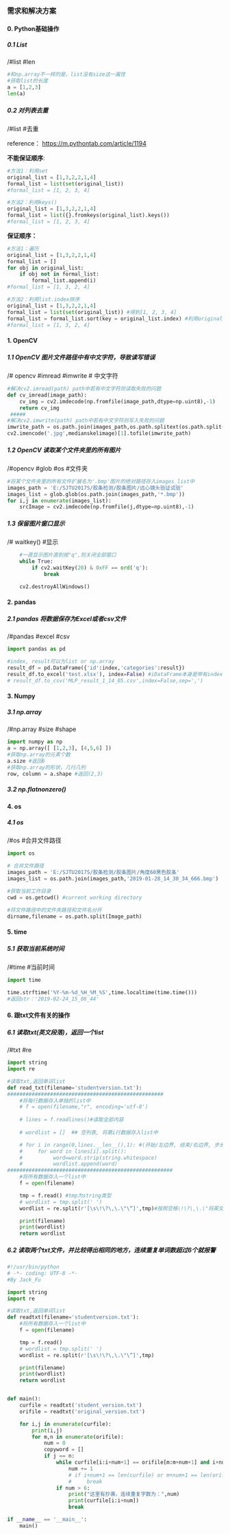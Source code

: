 ### 需求和解决方案

#### 0. Python基础操作
##### 0.1 List
/#list #len 
```python
#和np.array不一样的是，list没有size这一属性
#获取list的长度
a = [1,2,3]
len(a)
```

##### 0.2 对列表去重

/#list  #去重

reference：  https://m.pythontab.com/article/1194

**不能保证顺序**:

```python
#方法1：利用set
original_list = [1,3,2,2,1,4]
formal_list = list(set(original_list))
#formal_list = [1, 2, 3, 4]
```

```python 
#方法2：利用keys()
original_list = [1,3,2,2,1,4]
formal_list = list({}.fromkeys(original_list).keys())
#formal_list = [1, 2, 3, 4]
```

**保证顺序：**

```python 
#方法1：遍历
original_list = [1,3,2,2,1,4]
formal_list = []
for obj in original_list:
    if obj not in formal_list:
    	formal_list.append(i)
#formal_list = [1, 3, 2, 4]
```

```python
#方法2：利用list.index排序
original_list = [1,3,2,2,1,4]
formal_list = list(set(original_list)) #得到[1, 2, 3, 4]
formal_list = formal_list.sort(key = original_list.index) #利用original_list.index进行重新排序，list.index(obj)返回list中obj第一个匹配项的索引位置
#formal_list = [1, 3, 2, 4]
```





#### 1. OpenCV

##### 1.1 OpenCV 图片文件路径中有中文字符，导致读写错误
   /# opencv #imread  #imwrite # 中文字符 
```python
#解决cv2.imread(path) path中若有中文字符则读取失败的问题
def cv_imread(image_path):
    cv_img = cv2.imdecode(np.fromfile(image_path,dtype=np.uint8),-1)
    return cv_img
 #####
#解决cv2.imwrite(path) path中若有中文字符则写入失败的问题
imwrite_path = os.path.join(images_path,os.path.splitext(os.path.split(j)[-1])[0]+'medianskelimage'+'.jpg')
cv2.imencode('.jpg',medianskelimage)[1].tofile(imwrite_path)
```

##### 1.2   OpenCV 读取某个文件夹里的所有图片
  /#opencv #glob #os #文件夹
```python
#将某个文件夹里的所有文件扩展名为'.bmp'图片的绝对路径存入images_list中
images_path = 'E:/SJTU2017S/胶条检测/胶条图片/远心镜头验证试验'
images_list = glob.glob(os.path.join(images_path,'*.bmp'))
for i,j in enumerate(images_list):
    srcImage = cv2.imdecode(np.fromfile(j,dtype=np.uint8),-1)
```

##### 1.3 保留图片窗口显示
/# waitkey() #显示
```python
    #一直显示图片直到按"q",则关闭全部窗口
    while True:
        if cv2.waitKey(20) & 0xFF == ord('q'):
            break

    cv2.destroyAllWindows()
```

#### 2. pandas
##### 2.1  pandas 将数据保存为Excel或者csv文件
/#pandas #excel #csv
```python
import pandas as pd

#index, result可以为list or np.array
result_df = pd.DataFrame({'id':index,'categories':result}) 
result_df.to_excel('test.xlsx'), index=False) #iDataFrame本身是带有index这一列的,从0开始，写入Excel时默认index为True,即将这一行也写入Excel中，修改index=False，则不写入该列
# result_df.to_csv('MLP_result_1_14_05.csv',index=False,sep=',')
```
#### 3. Numpy
##### 3.1 np.array
/#np.array #size #shape 
```python
import numpy as np
a = np.array([ [1,2,3], [4,5,6] ])
#获取np.array的元素个数
a.size #返回6
#获取np.array的形状，几行几列
row, column = a.shape #返回(2,3)
```

#####   3.2  np.flatnonzero()



#### 4.  os

##### 4.1  os
/#os #合并文件路径 
```python
import os

# 合并文件路径
images_path = 'E:/SJTU2017S/胶条检测/胶条图片/角度60黑色胶条'
images_list = os.path.join(images_path,'2019-01-28_14_30_34_666.bmp')

#获取当前工作目录
cwd = os.getcwd() #current working directory

#将文件路径中的文件夹路径和文件名分开
dirname,filename = os.path.split(Image_path)
```

#### 5. time

##### 5.1  获取当前系统时间

/#time #当前时间 
```python
import time

time.strftime('%Y-%m-%d_%H_%M_%S',time.localtime(time.time())) 
#返回str：'2019-02-24_15_08_44' 
```

  

####  6. 跟txt文件有关的操作

##### 6.1 读取txt(英文段落)，返回一个list

/#txt #re

```python
import string
import re

#读取txt,返回单词list
def read_txt(filename='studentversion.txt'):
###################################################
    #将每行数据存入单独的list中
    # f = open(filename,"r", encoding='utf-8')
     
    # lines = f.readlines()#读取全部内容
     
    # wordlist = []  ## 空列表, 将第i行数据存入list中

    # for i in range(0,lines.__len__(),1): #(开始/左边界, 结束/右边界, 步长) 
    #     for word in lines[i].split():
    #          word=word.strip(string.whitespace)
    #          wordlist.append(word)
######################################################
    #将所有数据存入一个list中
    f = open(filename)

    tmp = f.read() #tmp为string类型
    # wordlist = tmp.split(' ')
    wordlist = re.split(r'[\s\!\?\,\.\"\“]',tmp)#按照空格\!\?\,\.\"将英文段落分词

    print(filename)
    print(wordlist)
    return wordlist
```

##### 6.2  读取两个txt文件，并比较得出相同的地方，连续重复单词数超过6个就报警

```python
#!/usr/bin/python
# -*- coding: UTF-8 -*-
#By Jack_Fu

import string
import re

#读取txt,返回单词list
def readtxt(filename='studentversion.txt'):
    #将所有数据存入一个list中
    f = open(filename)

    tmp = f.read()
    # wordlist = tmp.split(' ')
    wordlist = re.split(r'[\s\!\?\,\.\"\“]',tmp)

    print(filename)
    print(wordlist)
    return wordlist


def main():
    curfile = readtxt('student_version.txt')
    orifile = readtxt('original_version.txt')

    for i,j in enumerate(curfile):
        print(i,j)
        for m,n in enumerate(orifile):
            num = 0
            copyword = []
            if j == n:
                while curfile[i:i+num+1] == orifile[m:m+num+1] and i+num+1 < len(curfile) and m+num+1 < len(orifile):
                    num += 1
                    # if i+num+1 == len(curfile) or m+num+1 == len(orifile):
                    #     break
                if num > 6:
                    print("这里有抄袭，连续重复字数为：",num)
                    print(curfile[i:i+num])
                    break

if __name__ == '__main__':
    main()
```



